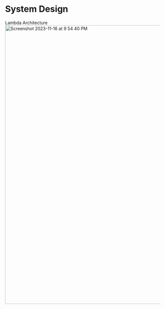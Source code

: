 # System Design
Lambda Architecture
<img width="906" alt="Screenshot 2023-11-16 at 9 54 40 PM" src="https://github.com/jaejungscene/Bigdata-System/assets/88542073/751ce281-b1aa-4943-b670-97b293a4eeb1">
